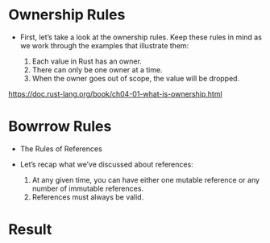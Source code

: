 # Ownership Rules

- First, let’s take a look at the ownership rules. Keep these rules in mind as we work through the examples that illustrate them:

  1. Each value in Rust has an owner.
  2. There can only be one owner at a time.
  3.  When the owner goes out of scope, the value will be dropped.


https://doc.rust-lang.org/book/ch04-01-what-is-ownership.html

# Bowrrow Rules

- The Rules of References

- Let’s recap what we’ve discussed about references:

  1. At any given time, you can have either one mutable reference or any number of immutable references.
  2. References must always be valid.




# Result

```

```
